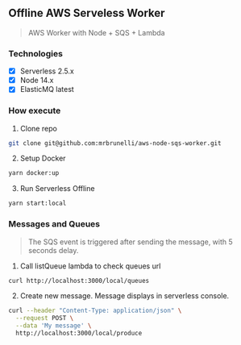 ## Offline AWS Serveless Worker

> AWS Worker with Node + SQS + Lambda

### Technologies

- [x] Serverless 2.5.x
- [x] Node 14.x
- [x] ElasticMQ latest

### How execute

1. Clone repo

```sh
git clone git@github.com:mrbrunelli/aws-node-sqs-worker.git
```

2. Setup Docker

```sh
yarn docker:up
```

3. Run Serverless Offline

```sh
yarn start:local
```

### Messages and Queues

> The SQS event is triggered after sending the message, with 5 seconds delay.

1. Call listQueue lambda to check queues url

```sh
curl http://localhost:3000/local/queues
```

2. Create new message. Message displays in serverless console.

```sh
curl --header "Content-Type: application/json" \
  --request POST \
  --data 'My message' \
  http://localhost:3000/local/produce
```
